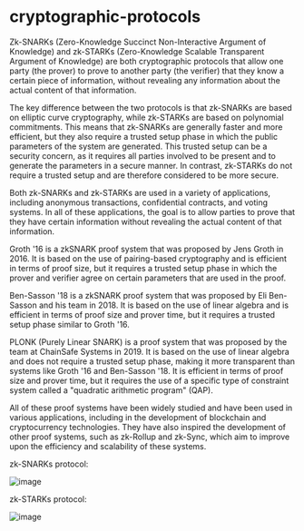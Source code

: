 # cryptographic-protocols


Zk-SNARKs (Zero-Knowledge Succinct Non-Interactive Argument of Knowledge) and zk-STARKs (Zero-Knowledge Scalable Transparent Argument of Knowledge) are both cryptographic protocols that allow one party (the prover) to prove to another party (the verifier) that they know a certain piece of information, without revealing any information about the actual content of that information.

The key difference between the two protocols is that zk-SNARKs are based on elliptic curve cryptography, while zk-STARKs are based on polynomial commitments. This means that zk-SNARKs are generally faster and more efficient, but they also require a trusted setup phase in which the public parameters of the system are generated. This trusted setup can be a security concern, as it requires all parties involved to be present and to generate the parameters in a secure manner. In contrast, zk-STARKs do not require a trusted setup and are therefore considered to be more secure.

Both zk-SNARKs and zk-STARKs are used in a variety of applications, including anonymous transactions, confidential contracts, and voting systems. In all of these applications, the goal is to allow parties to prove that they have certain information without revealing the actual content of that information.

Groth '16 is a zkSNARK proof system that was proposed by Jens Groth in 2016. It is based on the use of pairing-based cryptography and is efficient in terms of proof size, but it requires a trusted setup phase in which the prover and verifier agree on certain parameters that are used in the proof.

Ben-Sasson '18 is a zkSNARK proof system that was proposed by Eli Ben-Sasson and his team in 2018. It is based on the use of linear algebra and is efficient in terms of proof size and prover time, but it requires a trusted setup phase similar to Groth '16.

PLONK (Purely Linear SNARK) is a proof system that was proposed by the team at ChainSafe Systems in 2019. It is based on the use of linear algebra and does not require a trusted setup phase, making it more transparent than systems like Groth '16 and Ben-Sasson '18. It is efficient in terms of proof size and prover time, but it requires the use of a specific type of constraint system called a "quadratic arithmetic program" (QAP).

All of these proof systems have been widely studied and have been used in various applications, including in the development of blockchain and cryptocurrency technologies. They have also inspired the development of other proof systems, such as zk-Rollup and zk-Sync, which aim to improve upon the efficiency and scalability of these systems.


zk-SNARKs protocol:

![image](https://user-images.githubusercontent.com/117555665/208236100-45220589-e547-4888-b013-f1274047f5f1.png)


zk-STARKs protocol:

![image](https://user-images.githubusercontent.com/117555665/208236120-3b4d7597-49d4-4e04-affa-afbbf281c772.png)
